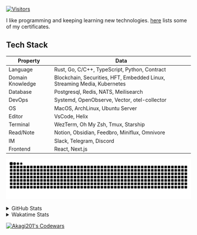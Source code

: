 <!-- markdownlint-disable MD041 MD010 MD033 -->
[![Visitors](https://api.visitorbadge.io/api/daily?path=Akagi201%2FAkagi201&label=Visitors%20Today&countColor=%2337d67a)](https://visitorbadge.io/status?path=Akagi201%2FAkagi201)

I like programming and keeping learning new technologies. [here](https://github.com/Akagi201/blockchain) lists some of my certificates.

## Tech Stack

| Property         	| Data                                                                               	|
|------------------	|------------------------------------------------------------------------------------	|
| Language         	| Rust, Go, C/C++, TypeScript, Python, Contract                                       |
| Domain Knowledge 	| Blockchain, Securities, HFT, Embedded Linux, Streaming Media, Kubernetes            |
| Database         	| Postgresql, Redis, NATS, Meilisearch                                                   |
| DevOps            | Systemd, OpenObserve, Vector, otel-collector                                        |
| OS               	| MacOS, ArchLinux, Ubuntu Server                                                     |
| Editor           	| VsCode, Helix                                                                       |
| Terminal          | WezTerm, Oh My Zsh, Tmux, Starship                                                  |
| Read/Note         | Notion, Obsidian, Feedbro, Miniflux, Omnivore                                       |
| IM               	| Slack, Telegram, Discord                                                            |
| Frontend          | React, Next.js                                                                      |

[![github contribution grid snake animation](https://raw.githubusercontent.com/Akagi201/Akagi201/output/github-contribution-grid-snake.svg#gh-light-mode-only)](https://github.com/Akagi201)

<details>
<summary>GitHub Stats</summary>
  <a href="https://github.com/Akagi201"><img alt="Profile Detail" src="https://raw.githubusercontent.com/Akagi201/Akagi201/master/profile-summary-card-output/dracula/0-profile-details.svg" /></a>
  <a href="https://github.com/Akagi201"><img alt="Github Stats" src="https://raw.githubusercontent.com/Akagi201/Akagi201/master/profile-summary-card-output/dracula/3-stats.svg" /></a>
  <a href="https://github.com/Akagi201"><img alt="Lang By Commits" src="https://raw.githubusercontent.com/Akagi201/Akagi201/master/profile-summary-card-output/dracula/2-most-commit-language.svg" /></a>
</details>

<details>
<summary>Wakatime Stats</summary>
<br>

<!--START_SECTION:waka-->

```txt
From: 07 April 2024 - To: 14 April 2024

Total Time: 47 hrs 41 mins

Other        35 hrs          ██████████████████▒░░░░░░   73.39 %
Rust         6 hrs 51 mins   ███▓░░░░░░░░░░░░░░░░░░░░░   14.38 %
sh           2 hrs 58 mins   █▓░░░░░░░░░░░░░░░░░░░░░░░   06.24 %
Markdown     1 hr 10 mins    ▓░░░░░░░░░░░░░░░░░░░░░░░░   02.48 %
Go           35 mins         ▒░░░░░░░░░░░░░░░░░░░░░░░░   01.23 %
TypeScript   13 mins         ░░░░░░░░░░░░░░░░░░░░░░░░░   00.47 %
TOML         12 mins         ░░░░░░░░░░░░░░░░░░░░░░░░░   00.44 %
YAML         11 mins         ░░░░░░░░░░░░░░░░░░░░░░░░░   00.42 %
Python       10 mins         ░░░░░░░░░░░░░░░░░░░░░░░░░   00.35 %
Solidity     6 mins          ░░░░░░░░░░░░░░░░░░░░░░░░░   00.24 %
```

<!--END_SECTION:waka-->

</details>

<a href="https://www.codewars.com/users/Akagi201"><img alt="Akagi201's Codewars" src="https://www.codewars.com/users/Akagi201/badges/small"></a>
